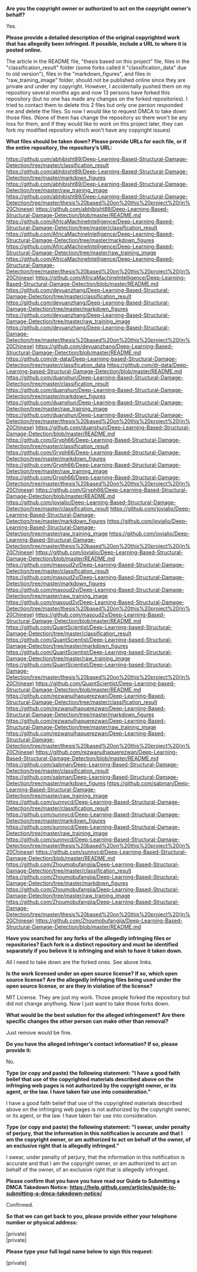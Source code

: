 **Are you the copyright owner or authorized to act on the copyright owner’s behalf?**

Yes.

**Please provide a detailed description of the original copyrighted work that has allegedly been infringed. If possible, include a URL to where it is posted online.**

The article in the README file, "thesis based on this project" file, files in the "classification_result" folder (some forks called it "classification_data" due to old version"), files in the "markdown_figures", and files in "raw_training_image" folder, should not be published online since they are private and under my copyright. However, I accidentally pushed them on my repository several months ago and now 13 persons have forked this repository (but no one has made any changes on the forked repositories). I tried to contact them to delete this 2 files but only one person responded me and delete the files. So now I would like to request DMCA to take down those files. (None of them has change the repository so there won't be any loss for them, and if they would like to work on this project later, they can fork my modified repository which won't have any copyright issues)

**What files should be taken down? Please provide URLs for each file, or if the entire repository, the repository’s URL:**

https://github.com/abhibisht89/Deep-Learning-Based-Structural-Damage-Detection/tree/master/classification_result
https://github.com/abhibisht89/Deep-Learning-Based-Structural-Damage-Detection/tree/master/markdown_figures
https://github.com/abhibisht89/Deep-Learning-Based-Structural-Damage-Detection/tree/master/raw_training_image
https://github.com/abhibisht89/Deep-Learning-Based-Structural-Damage-Detection/tree/master/thesis%20based%20on%20this%20project%20(in%20Chinese)
https://github.com/abhibisht89/Deep-Learning-Based-Structural-Damage-Detection/blob/master/README.md
https://github.com/AfricaMachineIntelligence/Deep-Learning-Based-Structural-Damage-Detection/tree/master/classification_result
https://github.com/AfricaMachineIntelligence/Deep-Learning-Based-Structural-Damage-Detection/tree/master/markdown_figures
https://github.com/AfricaMachineIntelligence/Deep-Learning-Based-Structural-Damage-Detection/tree/master/raw_training_image
https://github.com/AfricaMachineIntelligence/Deep-Learning-Based-Structural-Damage-Detection/tree/master/thesis%20based%20on%20this%20project%20(in%20Chinese)
https://github.com/AfricaMachineIntelligence/Deep-Learning-Based-Structural-Damage-Detection/blob/master/README.md
https://github.com/deyuanzhang/Deep-Learning-Based-Structural-Damage-Detection/tree/master/classification_result
https://github.com/deyuanzhang/Deep-Learning-Based-Structural-Damage-Detection/tree/master/markdown_figures
https://github.com/deyuanzhang/Deep-Learning-Based-Structural-Damage-Detection/tree/master/raw_training_image
https://github.com/deyuanzhang/Deep-Learning-Based-Structural-Damage-Detection/tree/master/thesis%20based%20on%20this%20project%20(in%20Chinese)
https://github.com/deyuanzhang/Deep-Learning-Based-Structural-Damage-Detection/blob/master/README.md
https://github.com/dr-data/Deep-Learning-based-Structural-Damage-Detection/tree/master/classification_data
https://github.com/dr-data/Deep-Learning-based-Structural-Damage-Detection/blob/master/README.md
https://github.com/duanshun/Deep-Learning-Based-Structural-Damage-Detection/tree/master/classification_result
https://github.com/duanshun/Deep-Learning-Based-Structural-Damage-Detection/tree/master/markdown_figures
https://github.com/duanshun/Deep-Learning-Based-Structural-Damage-Detection/tree/master/raw_training_image
https://github.com/duanshun/Deep-Learning-Based-Structural-Damage-Detection/tree/master/thesis%20based%20on%20this%20project%20(in%20Chinese)
https://github.com/duanshun/Deep-Learning-Based-Structural-Damage-Detection/blob/master/README.md
https://github.com/Gryph66/Deep-Learning-Based-Structural-Damage-Detection/tree/master/classification_result
https://github.com/Gryph66/Deep-Learning-Based-Structural-Damage-Detection/tree/master/markdown_figures
https://github.com/Gryph66/Deep-Learning-Based-Structural-Damage-Detection/tree/master/raw_training_image
https://github.com/Gryph66/Deep-Learning-Based-Structural-Damage-Detection/tree/master/thesis%20based%20on%20this%20project%20(in%20Chinese)
https://github.com/Gryph66/Deep-Learning-Based-Structural-Damage-Detection/blob/master/README.md
https://github.com/jovialio/Deep-Learning-Based-Structural-Damage-Detection/tree/master/classification_result
https://github.com/jovialio/Deep-Learning-Based-Structural-Damage-Detection/tree/master/markdown_figures
https://github.com/jovialio/Deep-Learning-Based-Structural-Damage-Detection/tree/master/raw_training_image
https://github.com/jovialio/Deep-Learning-Based-Structural-Damage-Detection/tree/master/thesis%20based%20on%20this%20project%20(in%20Chinese)
https://github.com/jovialio/Deep-Learning-Based-Structural-Damage-Detection/blob/master/README.md
https://github.com/masoud2v/Deep-Learning-Based-Structural-Damage-Detection/tree/master/classification_result
https://github.com/masoud2v/Deep-Learning-Based-Structural-Damage-Detection/tree/master/markdown_figures
https://github.com/masoud2v/Deep-Learning-Based-Structural-Damage-Detection/tree/master/raw_training_image
https://github.com/masoud2v/Deep-Learning-Based-Structural-Damage-Detection/tree/master/thesis%20based%20on%20this%20project%20(in%20Chinese)
https://github.com/masoud2v/Deep-Learning-Based-Structural-Damage-Detection/blob/master/README.md
https://github.com/QuantScientist/Deep-Learning-based-Structural-Damage-Detection/tree/master/classification_result
https://github.com/QuantScientist/Deep-Learning-based-Structural-Damage-Detection/tree/master/markdown_figures
https://github.com/QuantScientist/Deep-Learning-based-Structural-Damage-Detection/tree/master/raw_training_image
https://github.com/QuantScientist/Deep-Learning-based-Structural-Damage-Detection/tree/master/thesis%20based%20on%20this%20project%20(in%20Chinese)
https://github.com/QuantScientist/Deep-Learning-based-Structural-Damage-Detection/blob/master/README.md
https://github.com/rezwanulhaquerezwan/Deep-Learning-Based-Structural-Damage-Detection/tree/master/classification_result
https://github.com/rezwanulhaquerezwan/Deep-Learning-Based-Structural-Damage-Detection/tree/master/markdown_figures
https://github.com/rezwanulhaquerezwan/Deep-Learning-Based-Structural-Damage-Detection/tree/master/raw_training_image
https://github.com/rezwanulhaquerezwan/Deep-Learning-Based-Structural-Damage-Detection/tree/master/thesis%20based%20on%20this%20project%20(in%20Chinese)
https://github.com/rezwanulhaquerezwan/Deep-Learning-Based-Structural-Damage-Detection/blob/master/README.md
https://github.com/sabman/Deep-Learning-Based-Structural-Damage-Detection/tree/master/classification_result
https://github.com/sabman/Deep-Learning-Based-Structural-Damage-Detection/tree/master/markdown_figures
https://github.com/sabman/Deep-Learning-Based-Structural-Damage-Detection/tree/master/raw_training_image
https://github.com/sunnycd/Deep-Learning-Based-Structural-Damage-Detection/tree/master/classification_result
https://github.com/sunnycd/Deep-Learning-Based-Structural-Damage-Detection/tree/master/markdown_figures
https://github.com/sunnycd/Deep-Learning-Based-Structural-Damage-Detection/tree/master/raw_training_image
https://github.com/sunnycd/Deep-Learning-Based-Structural-Damage-Detection/tree/master/thesis%20based%20on%20this%20project%20(in%20Chinese)
https://github.com/sunnycd/Deep-Learning-Based-Structural-Damage-Detection/blob/master/README.md
https://github.com/Zhoumobufangjia/Deep-Learning-Based-Structural-Damage-Detection/tree/master/classification_result
https://github.com/Zhoumobufangjia/Deep-Learning-Based-Structural-Damage-Detection/tree/master/markdown_figures
https://github.com/Zhoumobufangjia/Deep-Learning-Based-Structural-Damage-Detection/tree/master/raw_training_image
https://github.com/Zhoumobufangjia/Deep-Learning-Based-Structural-Damage-Detection/tree/master/thesis%20based%20on%20this%20project%20(in%20Chinese)
https://github.com/Zhoumobufangjia/Deep-Learning-Based-Structural-Damage-Detection/blob/master/README.md

**Have you searched for any forks of the allegedly infringing files or repositories? Each fork is a distinct repository and must be identified separately if you believe it is infringing and wish to have it taken down.**

All I need to take down are the forked ones. See above links.

**Is the work licensed under an open source license? If so, which open source license? Are the allegedly infringing files being used under the open source license, or are they in violation of the license?**

MIT License. They are just my work. Those people forked the repository but did not change anythong. Now I just want to take those forks down.

**What would be the best solution for the alleged infringement? Are there specific changes the other person can make other than removal?**

Just remove would be fine.

**Do you have the alleged infringer’s contact information? If so, please provide it:**

No.

**Type (or copy and paste) the following statement: "I have a good faith belief that use of the copyrighted materials described above on the infringing web pages is not authorized by the copyright owner, or its agent, or the law. I have taken fair use into consideration."**

I have a good faith belief that use of the copyrighted materials described above on the infringing web pages is not authorized by the copyright owner, or its agent, or the law. I have taken fair use into consideration.

**Type (or copy and paste) the following statement: "I swear, under penalty of perjury, that the information in this notification is accurate and that I am the copyright owner, or am authorized to act on behalf of the owner, of an exclusive right that is allegedly infringed."**

I swear, under penalty of perjury, that the information in this notification is accurate and that I am the copyright owner, or am authorized to act on behalf of the owner, of an exclusive right that is allegedly infringed.

**Please confirm that you have you have read our Guide to Submitting a DMCA Takedown Notice: https://help.github.com/articles/guide-to-submitting-a-dmca-takedown-notice/**

Confirmed.

**So that we can get back to you, please provide either your telephone number or physical address:**

[private]  
[private]  

**Please type your full legal name below to sign this request:**

[private]  
